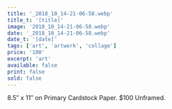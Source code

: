 ```yaml
---
title: '_2018_10_14-21-06-58.webp'
title_t: '[title]'
image: '2018_10_14-21-06-58.webp'
date: '_2018_10_14-21-06-58.webp'
date_t: '[date]'
tags: ['art', 'artwork', 'collage']
price: '100'
excerpt: 'art'
available: false
print: false
sold: false
---
```



8.5″ x 11″ on Primary Cardstock Paper.
$100 Unframed.
